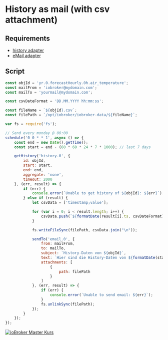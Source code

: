 # History as mail (with csv attachment)

## Requirements

- [history adapter](https://github.com/ioBroker/ioBroker.history)
- [eMail adapter](https://github.com/iobroker-community-adapters/ioBroker.email)

## Script

```javascript
const objId = 'yr.0.forecastHourly.0h.air_temperature';
const mailFrom = 'iobroker@mydomain.com';
const mailTo = 'yourmail@mydomain.com';

const csvDateFormat = 'DD.MM.YYYY hh:mm:ss';

const fileName = `${objId}.csv`;
const filePath = `/opt/iobroker/iobroker-data/${fileName}`;

var fs = require('fs');

// Send every monday @ 00:00
schedule('0 0 * * 1', async () => {
    const end = new Date().getTime();
    const start = end - (60 * 60 * 24 * 7 * 1000); // last 7 days

    getHistory('history.0', {
        id: objId,
        start: start,
        end: end,
        aggregate: 'none',
        timeout: 2000
    }, (err, result) => {
        if (err) {
            console.error(`Unable to get history of ${objId}: ${err}`);
        } else if (result) {
            let csvData = ['timestamp;value'];

            for (var i = 0; i < result.length; i++) {
                csvData.push(`${formatDate(result[i].ts, csvDateFormat)};${result[i].val}`);
            }

            fs.writeFileSync(filePath, csvData.join("\n"));

            sendTo('email.0', {
                from: mailFrom,
                to: mailTo,
                subject: `History-Daten von ${objId}`,
                text: `Hier sind die History-Daten von ${formatDate(start, csvDateFormat)} bis ${formatDate(end, csvDateFormat)}`,
                attachments: [
                    {
                        path: filePath
                    }
                ]
            }, (err, result) => {
                if (err) {
                    console.error(`Unable to send email: ${err}`);
                }
                fs.unlinkSync(filePath);
            });
        }
    });
});
```

[![ioBroker Master Kurs](https://haus-automatisierung.com/images/ads/ioBroker-Kurs.png)](https://haus-automatisierung.com/iobroker-kurs/?refid=iobroker-scripts)
